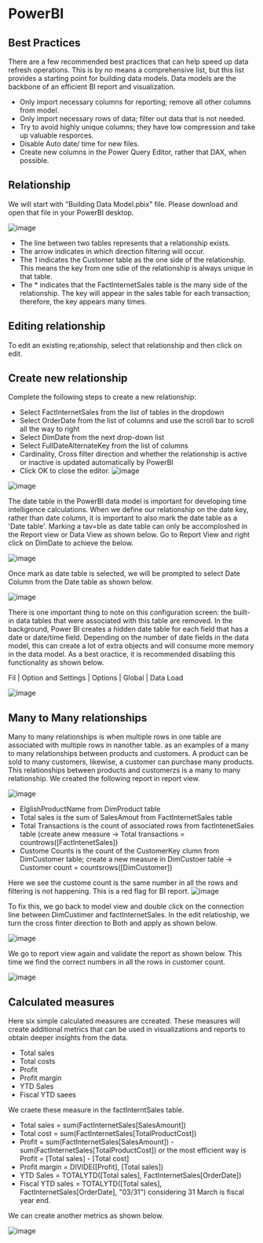 # PowerBI

## Best Practices

There are a few recommended best practices that can help speed up data refresh operations. This is by no means a comprehensive list, but this list provides a starting point for building data models. Data models are the backbone of an efficient BI report and visualization.

- Only import necessary columns for reporting; remove all other columns from model.
- Only import necessary rows of data; filter out data that is not needed.
- Try to avoid highly unique columns; they have low compression and take up valuable resporces.
- Disable Auto date/ time for new files.
- Create new columns in the Power Query Editor, rather that DAX, when possible.

## Relationship

We will start with "Building Data Model.pbix" file. Please download and open that file in your PowerBI desktop.

![image](https://github.com/user-attachments/assets/ee0d3741-ff1e-4374-bb85-f99df619a29f)

- The line between two tables represents that a relationship exists.
- The arrow indicates in which direction filtering will occur.
- The 1 indicates the Customer table as the one side of the relationship. This means the key from one sdie of the relationship is always unique in that table.
- The * indicates that the FactInternetSales table is the many side of the relationship. The key will appear in the sales table for each transaction; therefore, the key appears many times.

## Editing relationship

To edit an existing re;ationship, select that relationship and then click on edit.

## Create new relationship
Complete the following steps to create a new relationship:
- Select FactInternetSales from the list of tables in the dropdown
- Select OrderDate from the list of columns and use the scroll bar to scroll all the way to right
- Select DimDate from the next drop-down list
- Select FullDateAlternateKey from the list of columns
- Cardinality, Cross filter direction and whether the relationship is active or inactive is updated automatically by PowerBI
- Click OK to close the editor.
![image](https://github.com/user-attachments/assets/c45c0e61-3f45-4731-8b4d-faccf2d51d66)

![image](https://github.com/user-attachments/assets/a49d4cd7-2ed5-4b70-9963-c6e2ea4c9d58)

The date table in the PowerBI data model is important for developing time intelligence calculations. When we define our relationship on the date key, rather than date column, it is important to also mark the date table as a 'Date table'. Marking a tav=ble as date table can only be accomploshed in the Report view or Data View as shown below. Go to Report View and right click on DimDate to achieve the below.

![image](https://github.com/user-attachments/assets/25b68773-3aa3-4c8a-9c33-ae84681fccd2)

Once mark as date table is selected, we will be prompted to select Date Column from the Date table as shown below.

![image](https://github.com/user-attachments/assets/0c18d39f-7121-4ab8-871f-9c58d8d65ccb)

There is one important thing to note on this configuration screen: the built-in data tables that were associated with this table are removed. In the background, Power BI creates a hidden date table for each field that has a date or date/time field. Depending on the number of date fields in the data model, this can create a lot of extra objects and will consume more memory in the data model. As a best oractice, it is recommended disabling this functionality as shown below.

Fil | Option and Settings | Options | Global | Data Load

![image](https://github.com/user-attachments/assets/0b91ff71-1872-48f2-82c2-eff7e0d22445)

## Many to Many relationships
Many to many relationships is when multiple rows in one table are associated with multiple rows in nanother table. as an examples of a many to many relationships between products and customers. A product can be sold to many customers, likewise, a customer can purchase many products. This relationships between products and customerzs is a many to many relationship. We created the following report in report view.

![image](https://github.com/user-attachments/assets/997515c5-c4ab-4bb8-b25e-83253a65c98a)

- ElglishProductName from DimProduct table
- Total sales is the sum of SalesAmout from FactInternetSales table
- Total Transactions is the count of associated rows from factIntenetSales table (create anew measure -> Total transactions = countrows([FactIntenetSales])
- Custome Counts is the count of the CustomerKey clumn from DimCustomer table; create a new measure in DimCustoer table -> Customer count = countsrows([DimCustomer])

Here we see the custome count is the same number in all the rows and filtering is not happening. This is a red flag for BI report.
![image](https://github.com/user-attachments/assets/d59e4a76-33ff-49ad-9464-3e470856291d)

To fix this, we go back to model view and double click on the connection line between DimCustimer and factInternetSales. In the edit relatioship, we turn the cross finter direction to Both and apply as shown below.

![image](https://github.com/user-attachments/assets/10ba4c79-f187-4f9a-9ced-84ac33a8a49b)

We go to report view again and validate the report as shown below. This time we find the correct numbers in all the rows in customer count.

![image](https://github.com/user-attachments/assets/09726e16-2845-48a6-9ad1-a9a37774f6da)

## Calculated measures
Here six simple calculated measures are ccreated. These measures will create additional metrics that can be used in visualizations and reports to obtain deeper insights from the data.
- Total sales
- Total costs
- Profit
- Profit margin
- YTD Sales
- Fiscal YTD saees

We craete these measure in the factInterntSales table.
- Total sales = sum(FactInternetSales[SalesAmount])
- Total cost = sum(FactInternetSales[TotalProductCost])
- Profit = sum(FactInternetSales[SalesAmount]) - sum(FactInternetSales[TotalProductCost]) or the most efficient way is Profit = [Total sales] - [Total cost]
- Profit margin = DIVIDE([Profit], [Total sales])
- YTD Sales = TOTALYTD([Total sales], FactInternetSales[OrderDate])
- Fiscal YTD sales = TOTALYTD([Total sales], FactInternetSales[OrderDate], "03/31") considering 31 March is fiscal year end.

We can create another metrics as shown below.

![image](https://github.com/user-attachments/assets/c5f6990e-73ee-470e-9d16-2dd6d92b0445)

